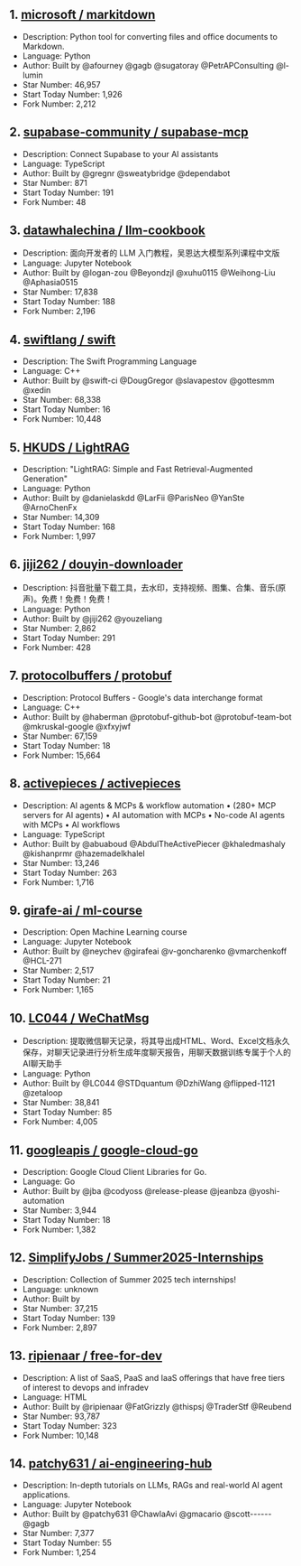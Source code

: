 ## 1. [microsoft / markitdown](https://github.com/microsoft/markitdown)
- Description: Python tool for converting files and office documents to Markdown.
- Language: Python
- Author: Built by @afourney @gagb @sugatoray @PetrAPConsulting @l-lumin
- Star Number: 46,957
- Start Today Number: 1,926
- Fork Number: 2,212

## 2. [supabase-community / supabase-mcp](https://github.com/supabase-community/supabase-mcp)
- Description: Connect Supabase to your AI assistants
- Language: TypeScript
- Author: Built by @gregnr @sweatybridge @dependabot
- Star Number: 871
- Start Today Number: 191
- Fork Number: 48

## 3. [datawhalechina / llm-cookbook](https://github.com/datawhalechina/llm-cookbook)        
- Description: 面向开发者的 LLM 入门教程，吴恩达大模型系列课程中文版
- Language: Jupyter Notebook
- Author: Built by @logan-zou @Beyondzjl @xuhu0115 @Weihong-Liu @Aphasia0515
- Star Number: 17,838
- Start Today Number: 188
- Fork Number: 2,196

## 4. [swiftlang / swift](https://github.com/swiftlang/swift)
- Description: The Swift Programming Language
- Language: C++
- Author: Built by @swift-ci @DougGregor @slavapestov @gottesmm @xedin
- Star Number: 68,338
- Start Today Number: 16
- Fork Number: 10,448

## 5. [HKUDS / LightRAG](https://github.com/HKUDS/LightRAG)
- Description: "LightRAG: Simple and Fast Retrieval-Augmented Generation"
- Language: Python
- Author: Built by @danielaskdd @LarFii @ParisNeo @YanSte @ArnoChenFx
- Star Number: 14,309
- Start Today Number: 168
- Fork Number: 1,997

## 6. [jiji262 / douyin-downloader](https://github.com/jiji262/douyin-downloader)
- Description: 抖音批量下载工具，去水印，支持视频、图集、合集、音乐(原声)。免费！免费！免费！
- Language: Python
- Author: Built by @jiji262 @youzeliang
- Star Number: 2,862
- Start Today Number: 291
- Fork Number: 428

## 7. [protocolbuffers / protobuf](https://github.com/protocolbuffers/protobuf)
- Description: Protocol Buffers - Google's data interchange format
- Language: C++
- Author: Built by @haberman @protobuf-github-bot @protobuf-team-bot @mkruskal-google @xfxyjwf
- Star Number: 67,159
- Start Today Number: 18
- Fork Number: 15,664

## 8. [activepieces / activepieces](https://github.com/activepieces/activepieces)
- Description: AI agents & MCPs & workflow automation • (280+ MCP servers for AI agents) • AI automation with MCPs • No-code AI agents with MCPs • AI workflows
- Language: TypeScript
- Author: Built by @abuaboud @AbdulTheActivePiecer @khaledmashaly @kishanprmr @hazemadelkhalel
- Star Number: 13,246
- Start Today Number: 263
- Fork Number: 1,716

## 9. [girafe-ai / ml-course](https://github.com/girafe-ai/ml-course)
- Description: Open Machine Learning course
- Language: Jupyter Notebook
- Author: Built by @neychev @girafeai @v-goncharenko @vmarchenkoff @HCL-271
- Star Number: 2,517
- Start Today Number: 21
- Fork Number: 1,165

## 10. [LC044 / WeChatMsg](https://github.com/LC044/WeChatMsg)
- Description: 提取微信聊天记录，将其导出成HTML、Word、Excel文档永久保存，对聊天记录进行分析生成年度聊天报告，用聊天数据训练专属于个人的AI聊天助手
- Language: Python
- Author: Built by @LC044 @STDquantum @DzhiWang @flipped-1121 @zetaloop
- Star Number: 38,841
- Start Today Number: 85
- Fork Number: 4,005

## 11. [googleapis / google-cloud-go](https://github.com/googleapis/google-cloud-go)
- Description: Google Cloud Client Libraries for Go.
- Language: Go
- Author: Built by @jba @codyoss @release-please @jeanbza @yoshi-automation
- Star Number: 3,944
- Start Today Number: 18
- Fork Number: 1,382

## 12. [SimplifyJobs / Summer2025-Internships](https://github.com/SimplifyJobs/Summer2025-Internships)
- Description: Collection of Summer 2025 tech internships!
- Language: unknown
- Author: Built by
- Star Number: 37,215
- Start Today Number: 139
- Fork Number: 2,897

## 13. [ripienaar / free-for-dev](https://github.com/ripienaar/free-for-dev)
- Description: A list of SaaS, PaaS and IaaS offerings that have free tiers of interest to devops and infradev
- Language: HTML
- Author: Built by @ripienaar @FatGrizzly @thispsj @TraderStf @Reubend
- Star Number: 93,787
- Start Today Number: 323
- Fork Number: 10,148

## 14. [patchy631 / ai-engineering-hub](https://github.com/patchy631/ai-engineering-hub)
- Description: In-depth tutorials on LLMs, RAGs and real-world AI agent applications.
- Language: Jupyter Notebook
- Author: Built by @patchy631 @ChawlaAvi @gmacario @scott------ @gagb
- Star Number: 7,377
- Start Today Number: 55
- Fork Number: 1,254